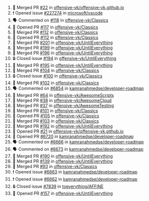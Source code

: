 <!--START_SECTION:activity-->
1. 🎉 Merged PR [#22](https://github.com/offensive-vk/offensive-vk.github.io/pull/22) in [offensive-vk/offensive-vk.github.io](https://github.com/offensive-vk/offensive-vk.github.io)
2. ❗ Opened issue [#227274](https://github.com/microsoft/vscode/issues/227274) in [microsoft/vscode](https://github.com/microsoft/vscode)
3. 🗣 Commented on [#118](https://github.com/offensive-vk/Classics/issues/118) in [offensive-vk/Classics](https://github.com/offensive-vk/Classics)
4. 💪 Opened PR [#117](https://github.com/offensive-vk/Classics/pull/117) in [offensive-vk/Classics](https://github.com/offensive-vk/Classics)
5. 🎉 Merged PR [#112](https://github.com/offensive-vk/Classics/pull/112) in [offensive-vk/Classics](https://github.com/offensive-vk/Classics)
6. 💪 Opened PR [#112](https://github.com/offensive-vk/Classics/pull/112) in [offensive-vk/Classics](https://github.com/offensive-vk/Classics)
7. 🎉 Merged PR [#201](https://github.com/offensive-vk/UntilEverything/pull/201) in [offensive-vk/UntilEverything](https://github.com/offensive-vk/UntilEverything)
8. 🎉 Merged PR [#199](https://github.com/offensive-vk/UntilEverything/pull/199) in [offensive-vk/UntilEverything](https://github.com/offensive-vk/UntilEverything)
9. 🎉 Merged PR [#196](https://github.com/offensive-vk/UntilEverything/pull/196) in [offensive-vk/UntilEverything](https://github.com/offensive-vk/UntilEverything)
10. 🔒 Closed issue [#194](https://github.com/offensive-vk/UntilEverything/issues/194) in [offensive-vk/UntilEverything](https://github.com/offensive-vk/UntilEverything)
11. 🎉 Merged PR [#195](https://github.com/offensive-vk/UntilEverything/pull/195) in [offensive-vk/UntilEverything](https://github.com/offensive-vk/UntilEverything)
12. 🎉 Merged PR [#104](https://github.com/offensive-vk/Classics/pull/104) in [offensive-vk/Classics](https://github.com/offensive-vk/Classics)
13. 🔒 Closed issue [#100](https://github.com/offensive-vk/Classics/issues/100) in [offensive-vk/Classics](https://github.com/offensive-vk/Classics)
14. 🎉 Merged PR [#102](https://github.com/offensive-vk/Classics/pull/102) in [offensive-vk/Classics](https://github.com/offensive-vk/Classics)
15. 🗣 Commented on [#6854](https://github.com/kamranahmedse/developer-roadmap/issues/6854) in [kamranahmedse/developer-roadmap](https://github.com/kamranahmedse/developer-roadmap)
16. 🎉 Merged PR [#64](https://github.com/offensive-vk/AwesomeScripts/pull/64) in [offensive-vk/AwesomeScripts](https://github.com/offensive-vk/AwesomeScripts)
17. 🎉 Merged PR [#38](https://github.com/offensive-vk/AwesomeCloud/pull/38) in [offensive-vk/AwesomeCloud](https://github.com/offensive-vk/AwesomeCloud)
18. 🎉 Merged PR [#37](https://github.com/offensive-vk/AwesomeTesting/pull/37) in [offensive-vk/AwesomeTesting](https://github.com/offensive-vk/AwesomeTesting)
19. 🎉 Merged PR [#101](https://github.com/offensive-vk/Classics/pull/101) in [offensive-vk/Classics](https://github.com/offensive-vk/Classics)
20. 💪 Opened PR [#105](https://github.com/offensive-vk/Classics/pull/105) in [offensive-vk/Classics](https://github.com/offensive-vk/Classics)
21. 🎉 Merged PR [#103](https://github.com/offensive-vk/Classics/pull/103) in [offensive-vk/Classics](https://github.com/offensive-vk/Classics)
22. 🎉 Merged PR [#192](https://github.com/offensive-vk/UntilEverything/pull/192) in [offensive-vk/UntilEverything](https://github.com/offensive-vk/UntilEverything)
23. 💪 Opened PR [#21](https://github.com/offensive-vk/offensive-vk.github.io/pull/21) in [offensive-vk/offensive-vk.github.io](https://github.com/offensive-vk/offensive-vk.github.io)
24. 💪 Opened PR [#6720](https://github.com/kamranahmedse/developer-roadmap/pull/6720) in [kamranahmedse/developer-roadmap](https://github.com/kamranahmedse/developer-roadmap)
25. 🗣 Commented on [#6666](https://github.com/kamranahmedse/developer-roadmap/issues/6666) in [kamranahmedse/developer-roadmap](https://github.com/kamranahmedse/developer-roadmap)
26. 🗣 Commented on [#6673](https://github.com/kamranahmedse/developer-roadmap/issues/6673) in [kamranahmedse/developer-roadmap](https://github.com/kamranahmedse/developer-roadmap)
27. 🎉 Merged PR [#190](https://github.com/offensive-vk/UntilEverything/pull/190) in [offensive-vk/UntilEverything](https://github.com/offensive-vk/UntilEverything)
28. 🎉 Merged PR [#139](https://github.com/offensive-vk/UntilEverything/pull/139) in [offensive-vk/UntilEverything](https://github.com/offensive-vk/UntilEverything)
29. 🎉 Merged PR [#93](https://github.com/offensive-vk/Classics/pull/93) in [offensive-vk/Classics](https://github.com/offensive-vk/Classics)
30. ❗ Opened issue [#6663](https://github.com/kamranahmedse/developer-roadmap/issues/6663) in [kamranahmedse/developer-roadmap](https://github.com/kamranahmedse/developer-roadmap)
31. ❗ Opened issue [#6662](https://github.com/kamranahmedse/developer-roadmap/issues/6662) in [kamranahmedse/developer-roadmap](https://github.com/kamranahmedse/developer-roadmap)
32. 🔒 Closed issue [#7839](https://github.com/toeverything/AFFiNE/issues/7839) in [toeverything/AFFiNE](https://github.com/toeverything/AFFiNE)
33. 💪 Opened PR [#157](https://github.com/offensive-vk/UntilEverything/pull/157) in [offensive-vk/UntilEverything](https://github.com/offensive-vk/UntilEverything)
<!--END_SECTION:activity-->
